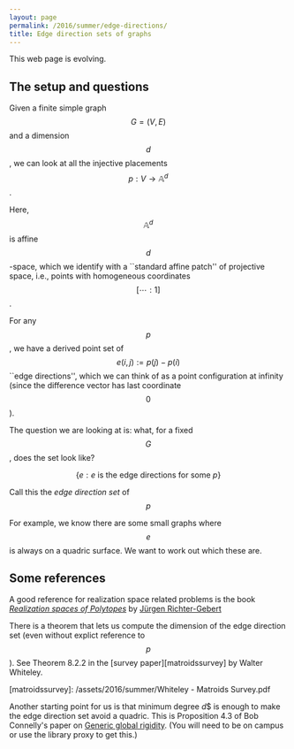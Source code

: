 ```yaml
---
layout: page
permalink: /2016/summer/edge-directions/
title: Edge direction sets of graphs
---
```


This web page is evolving.

## The setup and questions

Given a finite simple graph $$G=(V,E)$$ and a dimension $$d$$, we can 
look at all the injective placements $$p : V\to \mathbb{A}^d$$.

Here,  $$\mathbb{A}^d$$ is affine $$d$$-space, which we 
identify with a ``standard affine patch'' of projective space, 
i.e., points with homogeneous coordinates $$[\cdots : 1]$$.

For any $$p$$, we have a derived point set of $$e(i,j) := p(j) - p(i)$$ 
``edge directions'', which we can think of as a point configuration 
at infinity (since the difference vector has last coordinate $$0$$).

The question we are looking at is: what, for a fixed $$G$$, does the 
set look like?

$$\left\{ e : \text{$e$ is the edge directions for some $p$}\right\}$$

Call this the *edge direction set* of $$p$$

For example, we know there are some small graphs where $$e$$ is always on a 
quadric surface.  We want to work out which these are.

## Some references

A good reference for realization space related problems is the book [*Realization spaces of Polytopes*][rspjrg]
by [Jürgen Richter-Gebert][jrg]

[jrg]: https://www-m10.ma.tum.de/bin/view/Lehrstuhl/RichterGebert
[rspjrg]: http://geometry50.ma.tum.de/foswiki/pub/Lehrstuhl/PublikationenJRG/19_RealizationSpaces.pdf

There is a theorem that lets us compute the dimension of the edge direction set (even without
explict reference to $$p$$).  See Theorem 8.2.2 in the [survey paper][matroidssurvey] by Walter Whiteley.

[matroidssurvey]: /assets/2016/summer/Whiteley - Matroids Survey.pdf

Another starting point for us is that minimum degree $d$$ is enough to make the edge direction
set avoid a quadric.  This is Proposition 4.3 of Bob Connelly's paper on [Generic global rigidity][bobggr].
(You will need to be on campus or use the library proxy to get this.)

[bobggr]: http://www.ams.org/mathscinet-getitem?mr=2132290
